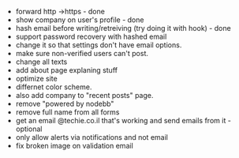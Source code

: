 - forward http ->https - done
- show company on user's profile - done
- hash email before writing/retreiving (try doing it with hook) - done
- support password recovery with hashed email
- change it so that settings don't have email options.
- make sure non-verified users can't post.
- change all texts
- add about page explaning stuff
- optimize site
- differnet color scheme.
- also add company to "recent posts" page.
- remove "powered by nodebb"
- remove full name from all forms
- get an email @techie.co.il that's working and send emails from it - optional
- only allow alerts via notifications and not email
- fix broken image on validation email
